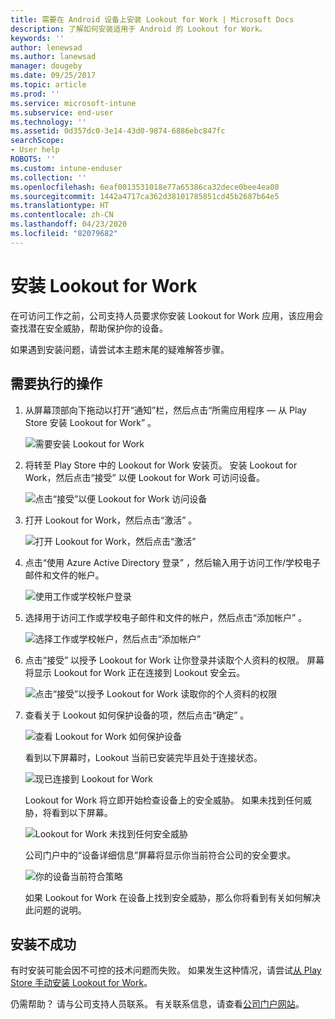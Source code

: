 ```yaml
---
title: 需要在 Android 设备上安装 Lookout for Work | Microsoft Docs
description: 了解如何安装适用于 Android 的 Lookout for Work。
keywords: ''
author: lenewsad
ms.author: lanewsad
manager: dougeby
ms.date: 09/25/2017
ms.topic: article
ms.prod: ''
ms.service: microsoft-intune
ms.subservice: end-user
ms.technology: ''
ms.assetid: 0d357dc0-3e14-43d0-9874-6886ebc847fc
searchScope:
- User help
ROBOTS: ''
ms.custom: intune-enduser
ms.collection: ''
ms.openlocfilehash: 6eaf0013531018e77a65386ca32dece0bee4ea08
ms.sourcegitcommit: 1442a4717ca362d38101785851cd45b2687b64e5
ms.translationtype: HT
ms.contentlocale: zh-CN
ms.lasthandoff: 04/23/2020
ms.locfileid: "82079682"
---
```

# <a name="install-lookout-for-work"></a>安装 Lookout for Work

在可访问工作之前，公司支持人员要求你安装 Lookout for Work 应用，该应用会查找潜在安全威胁，帮助保护你的设备。

如果遇到安装问题，请尝试本主题末尾的疑难解答步骤。

## <a name="what-you-need-to-do"></a>需要执行的操作

1. 从屏幕顶部向下拖动以打开“通知”栏，然后点击“所需应用程序 — 从 Play Store 安装 Lookout for Work”  。

   ![需要安装 Lookout for Work](./media/lookout-required-app-install-android.png)

2. 将转至 Play Store 中的 Lookout for Work 安装页。 安装 Lookout for Work，然后点击“接受”  以便 Lookout for Work 可访问设备。

   ![点击“接受”以便 Lookout for Work 访问设备](./media/lookout-accept-store-permissions-android.png)

3. 打开 Lookout for Work，然后点击“激活”  。

   ![打开 Lookout for Work，然后点击“激活”](./media/lookout-activate-button-android.png)

4. 点击“使用 Azure Active Directory 登录”  ，然后输入用于访问工作/学校电子邮件和文件的帐户。

   ![使用工作或学校帐户登录](./media/lookout-sign-in-azure-android.png)

5. 选择用于访问工作或学校电子邮件和文件的帐户，然后点击“添加帐户”  。

   ![选择工作或学校帐户，然后点击“添加帐户”](./media/lookout-pick-account-android.png)

6. 点击“接受”  以授予 Lookout for Work 让你登录并读取个人资料的权限。 屏幕将显示 Lookout for Work 正在连接到 Lookout 安全云。

   ![点击“接受”以授予 Lookout for Work 读取你的个人资料的权限](./media/lookout-needs-permission-to-view-profile-android.png)

7. 查看关于 Lookout 如何保护设备的项，然后点击“确定”  。

   ![查看 Lookout for Work 如何保护设备](./media/lookout-how-it-protects-your-device-android.png)

   看到以下屏幕时，Lookout 当前已安装完毕且处于连接状态。

   ![现已连接到 Lookout for Work](./media/lookout-you-are-now-connected-android.png)

   Lookout for Work 将立即开始检查设备上的安全威胁。 如果未找到任何威胁，将看到以下屏幕。

   ![Lookout for Work 未找到任何安全威胁](./media/lookout-scan-no-threats-found-android.png)

   公司门户中的“设备详细信息”屏幕将显示你当前符合公司的安全要求。

    ![你的设备当前符合策略](./media/mtd-device-now-compliant-android.png)

   如果 Lookout for Work 在设备上找到安全威胁，那么你将看到有关如何解决此问题的说明。

## <a name="if-the-installation-doesnt-work"></a>安装不成功

有时安装可能会因不可控的技术问题而失败。 如果发生这种情况，请尝试[从 Play Store 手动安装 Lookout for Work](https://play.google.com/store/apps/details?id=com.lookout.enterprise)。


仍需帮助？ 请与公司支持人员联系。 有关联系信息，请查看[公司门户网站](https://go.microsoft.com/fwlink/?linkid=2010980)。

